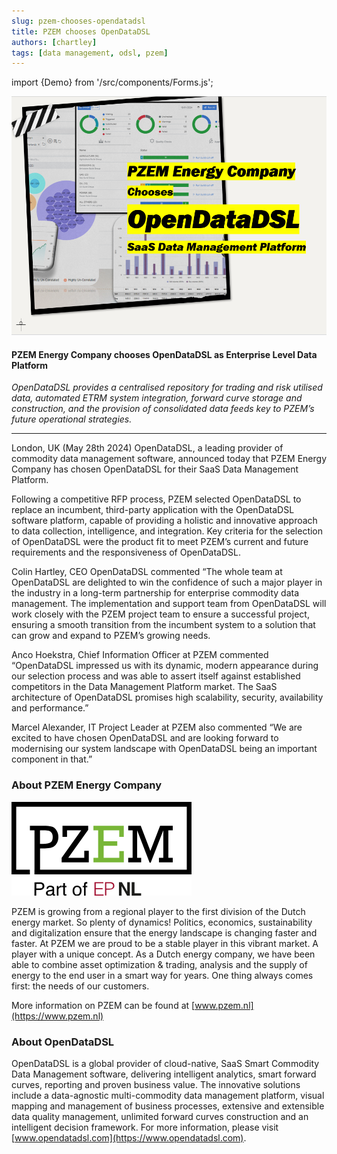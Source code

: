 ```yaml
---
slug: pzem-chooses-opendatadsl
title: PZEM chooses OpenDataDSL
authors: [chartley]
tags: [data management, odsl, pzem]
---
```

import {Demo} from '/src/components/Forms.js';

<div className="row">
  <div className="column">

![](pzem-odsl.png)

  </div>
  <div className="column">
  <h4>PZEM Energy Company chooses OpenDataDSL as Enterprise Level Data Platform</h4>
  <em>OpenDataDSL provides a centralised repository for trading and risk utilised data, automated ETRM system integration, forward curve storage and construction, and the provision of consolidated data feeds key to PZEM’s future operational strategies.</em>
  </div>
</div>

<!--truncate-->

<hr/>

London, UK (May 28th 2024) OpenDataDSL, a leading provider of commodity data management software, announced today that PZEM Energy Company has chosen OpenDataDSL for their SaaS Data Management Platform.

Following a competitive RFP process, PZEM selected OpenDataDSL to replace an incumbent, third-party application with the OpenDataDSL software platform, capable of providing a holistic and innovative approach to data collection, intelligence, and integration. Key criteria for the selection of OpenDataDSL were the product fit to meet PZEM’s current and future requirements and the responsiveness of OpenDataDSL.

Colin Hartley, CEO OpenDataDSL commented “The whole team at OpenDataDSL are delighted to win the confidence of such a major player in the industry in a long-term partnership for enterprise commodity data management. The implementation and support team from OpenDataDSL will work closely with the PZEM project team to ensure a successful project, ensuring a smooth transition from the incumbent system to a solution that can grow and expand to PZEM’s growing needs.

Anco Hoekstra, Chief Information Officer at PZEM commented “OpenDataDSL impressed us with its dynamic, modern appearance during our selection process and was able to assert itself against established competitors in the Data Management Platform market. 
The SaaS architecture of OpenDataDSL promises high scalability, security, availability and performance.”

Marcel Alexander, IT Project Leader at PZEM also commented “We are excited to have chosen OpenDataDSL and are looking forward to modernising our system landscape with OpenDataDSL being an important component in that.”



### About PZEM Energy Company
[![](pzem-logo.png)](https://www.pzem.nl)

PZEM is growing from a regional player to the first division of the Dutch energy market. So plenty of dynamics! Politics, economics, sustainability and digitalization ensure that the energy landscape is changing faster and faster. At PZEM we are proud to be a stable player in this vibrant market. A player with a unique concept. As a Dutch energy company, we have been able to combine asset optimization & trading, analysis and the supply of energy to the end user in a smart way for years. One thing always comes first: the needs of our customers.

More information on PZEM can be found at [www.pzem.nl](https://www.pzem.nl)

### About OpenDataDSL

OpenDataDSL is a global provider of cloud-native, SaaS Smart Commodity Data Management software, delivering intelligent analytics, smart forward curves, reporting and proven business value. The innovative solutions include a data-agnostic multi-commodity data management platform, visual mapping and management of business processes, extensive and extensible data quality management, unlimited forward curves construction and an intelligent decision framework.
For more information, please visit [www.opendatadsl.com](https://www.opendatadsl.com).


<Demo />


